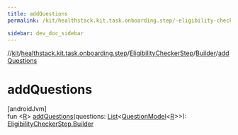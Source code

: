 ```yaml
---
title: addQuestions
permalink: /kit/healthstack.kit.task.onboarding.step/-eligibility-checker-step/-builder/add-questions.html

sidebar: dev_doc_sidebar
---
```

//[kit](../../../../index.html)/[healthstack.kit.task.onboarding.step](../../index.html)/[EligibilityCheckerStep](../index.html)/[Builder](index.html)/[addQuestions](add-questions.html)



# addQuestions



[androidJvm]\
fun &lt;[R](add-questions.html)&gt; [addQuestions](add-questions.html)(questions: [List](https://kotlinlang.org/api/latest/jvm/stdlib/kotlin.collections/-list/index.html)&lt;[QuestionModel](../../../healthstack.kit.task.survey.question.model/-question-model/index.html)&lt;[R](add-questions.html)&gt;&gt;): [EligibilityCheckerStep.Builder](index.html)




